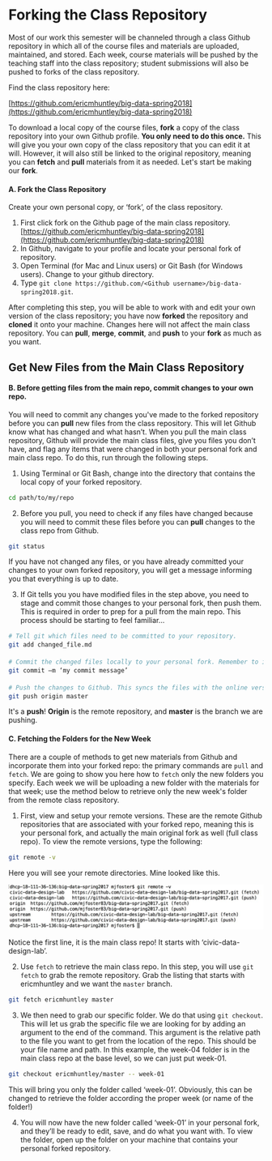 # Forking the Class Repository

Most of our work this semester will be channeled through a class Github repository in which all of the course files and materials are uploaded, maintained, and stored. Each week, course materials will be pushed by the teaching staff into the class repository; student submissions will also be pushed to forks of the class repository.

Find the class repository here:

[https://github.com/ericmhuntley/big-data-spring2018](https://github.com/ericmhuntley/big-data-spring2018)

To download a local copy of the course files, **fork** a copy of the class repository into your own Github profile. **You only need to do this once.** This will give you your own copy of the class repository that you can edit it at will. However, it will also still be linked to the original repository, meaning you can **fetch** and **pull** materials from it as needed. Let's start be making our **fork**.

#### A. Fork the Class Repository

Create your own personal copy, or ‘fork’, of the class repository.

1. First click fork on the Github page of the main class repository.
[https://github.com/ericmhuntley/big-data-spring2018](https://github.com/ericmhuntley/big-data-spring2018)
2. In Github, navigate to your profile and locate your personal fork of repository.
3. Open Terminal (for Mac and Linux users) or Git Bash (for Windows users). Change to your github directory.
5. Type `git clone https://github.com/<Github username>/big-data-spring2018.git`.

After completing this step, you will be able to work with and edit your own version of the class repository; you have now **forked** the repository and **cloned** it onto your machine. Changes here will not affect the main class repository. You can **pull**, **merge**, **commit**, and **push** to your **fork** as much as you want.

## Get New Files from the Main Class Repository

#### B. Before getting files from the main repo, commit changes to your own repo.

You will need to commit any changes you've made to the forked repository before you can **pull** new files from the class repository. This will let Github know what has changed and what hasn’t. When you pull the main class repository, Github will provide the main class files, give you files you don’t have, and flag any items that were changed in both your personal fork and main class repo. To do this, run through the following steps.

1. Using Terminal or Git Bash, change into the directory that contains the local copy of your forked repository.

```sh
cd path/to/my/repo
```

2. Before you pull, you need to check if any files have changed because you will need to commit these files before you can **pull** changes to the class repo from Github.

```sh
git status
```

If you have not changed any files, or you have already committed your changes to your own forked repository, you will get a message informing you that everything is up to date.

3. If Git tells you you have modified files in the step above, you need to stage and commit those changes to your personal fork, then push them. This is required in order to prep for a pull from the main repo. This process should be starting to feel familiar...

```sh
# Tell git which files need to be committed to your repository.
git add changed_file.md

# Commit the changed files locally to your personal fork. Remember to include a commit message to serve as a short explanation of what you changed.
git commit –m ‘my commit message’

# Push the changes to Github. This syncs the files with the online version of our personal forked repo.
git push origin master
```

It's a **push**! **Origin** is the remote repository, and **master** is the branch we are pushing.

#### C. Fetching the Folders for the New Week

There are a couple of methods to get new materials from Github and incorporate them into your forked repo: the primary commands are `pull` and `fetch`. We are going to show you here how to `fetch` only the new folders you specify. Each week we will be uploading a new folder with the materials for that week; use the method below to retrieve only the new week's folder from the remote class repository.

1. First, view and setup your remote versions. These are the remote Github repositories that are associated with your forked repo, meaning this is your personal fork, and actually the main original fork as well (full class repo). To view the remote versions, type the following:

```sh
git remote -v
```

Here you will see your remote directories. Mine looked like this.

![Checking Remote Directories](images/screenshot.jpg "Checking Remote Directories")

Notice the first line, it is the main class repo! It starts with ‘civic-data-design-lab’.

2. Use `fetch` to retrieve the main class repo. In this step, you will use `git fetch` to grab the remote repository. Grab the listing that starts with ericmhuntley and we want the `master` branch.

```sh
git fetch ericmhuntley master
```

3. We then need to grab our specific folder. We do that using `git checkout`. This will let us grab the specific file we are looking for by adding an argument to the end of the command. This argument is the relative path to the file you want to get from the location of the repo. This should be your file name and path. In this example, the week-04 folder is in the main class repo at the base level, so we can just put week-01.

```sh
git checkout ericmhuntley/master -- week-01
```

This will bring you only the folder called ‘week-01’. Obviously, this can be changed to retrieve the folder according the proper week (or name of the folder!)

4. You will now have the new folder called ‘week-01’ in your personal fork, and they’ll be ready to edit, save, and do what you want with. To view the folder, open up the folder on your machine that contains your personal forked repository.

<!--
### Troubleshooting Pull Problems
If you get a publickey error, you need to configure your SSH setup. To do this, go through the following steps.

1. Check for SSH keys:
https://help.github.com/articles/checking-for-existing-ssh-keys/
2. Generate a new SSH Key and add it to the SSH agent:
https://help.github.com/articles/generating-a-new-ssh-key-and-adding-it-to-the-ssh-agent/
Important note: if you already have one, click yes to OVERWRITE the old one.
3. Add your new SSH key to your Github account:
https://help.github.com/articles/adding-a-new-ssh-key-to-your-github-account/ -->

